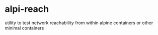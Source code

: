 # alpi-reach
utility to test network reachability from within alpine containers or other minimal containers
